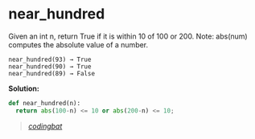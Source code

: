 # near_hundred

Given an int n, return True if it is within 10 of 100 or 200. Note: abs(num) computes the absolute value of a number.

```
near_hundred(93) → True
near_hundred(90) → True
near_hundred(89) → False
```

**Solution:**

```python
def near_hundred(n):
  return abs(100-n) <= 10 or abs(200-n) <= 10;
```

> _[codingbat](https://codingbat.com/prob/p124676)_